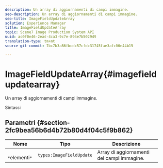 ```yaml
---
description: Un array di aggiornamenti di campi immagine.
seo-description: Un array di aggiornamenti di campi immagine.
seo-title: ImageFieldUpdateArray
solution: Experience Manager
title: ImageFieldUpdateArray
topic: Scene7 Image Production System API
uuid: ac0f0e46-2ead-4ca3-9c7e-894e7b502949
translation-type: tm+mt
source-git-commit: 7bc7b3a86fbcdc57cfdc31745fae3afc06e44b15

---
```



# ImageFieldUpdateArray{#imagefieldupdatearray}

Un array di aggiornamenti di campi immagine.

Sintassi

## Parametri {#section-2fc9bea56b6d4b72b80d4f04c5f9b862}

| Nome | Tipo | Descrizione |
|---|---|---|
| ` *`elementi`*` | `types:ImageFieldUpdate` | Array di aggiornamenti dei campi immagine. |

